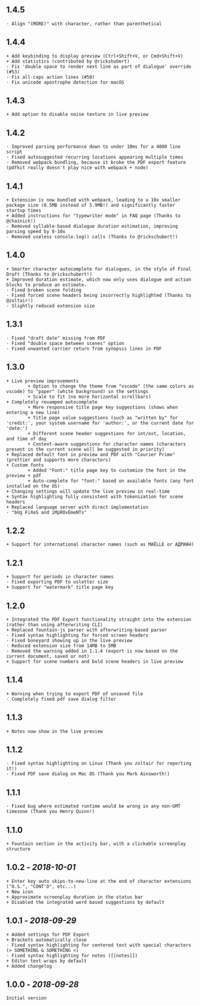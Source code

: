## **1.4.5**
    · Align "(MORE)" with character, rather than parenthetical

## **1.4.4**
    + Add keybinding to display preview (Ctrl+Shift+V, or Cmd+Shift+V)
    + Add statistics (contributed by @rickshubert)
    · Fix 'double space to render next line as part of dialogue' override (#53)
    · Fix all-caps action lines (#50)
    · Fix unicode apostrophe detection for macOS

## **1.4.3**
    + Add option to disable noise texture in live preview

## **1.4.2**
    · Improved parsing performance down to under 10ms for a 4000 line script
    · Fixed autosuggested recurring locations appearing multiple times
    - Removed webpack bundling, because it broke the PDF export feature (pdfkit really doesn't play nice with webpack + node)

## **1.4.1**
    + Extension is now bundled with webpack, leading to a 10x smaller package size (0.5MB instead of 5.9MB!) and significantly faster startup times
    + Added instructions for "typewriter mode" in FAQ page (Thanks to @chainick!)
    - Removed syllable-based dialogue duration estimation, improving parsing speed by 8-10x
    - Removed useless console.log() calls (Thanks to @rickschubert!)

## **1.4.0**
    + Smarter character autocomplete for dialogues, in the style of Final Draft (Thanks to @rickschubert!)
    + Improved duration estimate, which now only uses dialogue and action blocks to produce an estimate.
    · Fixed broken scene folding
    · Fixed forced scene headers being incorrectly highlighted (Thanks to @zoltair!)
    · Slightly reduced extension size

## **1.3.1**
    · Fixed "draft date" missing from PDF
    · Fixed "double space between scenes" option
    · Fixed unwanted carrier return from synopsis lines in PDF

## **1.3.0**
    + Live preview improvements
            + Option to change the theme from "vscode" (the same colors as vscode) to "paper" (white background) in the settings
            + Scale to fit (no more horizontal scrollbars)
    + Completely revamped autocomplete
            + More responsive title page key suggestions (shows when entering a new line)
            + Title page value suggestions (such as "written by" for 'credit:', your system username for 'author:', or the current date for 'date:')
            + Different scene header suggestions for int/ext, location, and time of day
            + Context-aware suggestions for character names (characters present in the current scene will be suggested in priority)
    + Replaced default font in preview and PDF with "Courier Prime" (prettier and supports more characters)
    + Custom fonts
            + Added "Font:" title page key to customize the font in the preview + pdf
            + Auto-complete for "font:" based on available fonts (any font installed on the OS)
    + Changing settings will update the live preview in real-time
    + Syntax highlighting fully consistent with tokenization for scene headers
    + Replaced language server with direct implementation
    · "bUg FiXeS and iMpROvEmeNTs"

## **1.2.2**
    + Support for international character names (such as MAËLLE or АДРИАН)

## **1.2.1**
    + Support for periods in character names
    · Fixed exporting PDF to usletter size
    + Support for "watermark" title page key

## **1.2.0**
    + Integrated the PDF Export functionality straight into the extension (rather than using afterwriting CLI)
    + Replaced fountain-js parser with afterwriting-based parser
    · Fixed syntax highlighting for forced screen headers
    · Fixed boneyard showing up in the live preview
    · Reduced extension size from 14MB to 5MB
    - Removed the warning added in 1.1.4 (export is now based on the current document, saved or not)
    + Support for scene numbers and bold scene headers in live preview

## **1.1.4**
    + Warning when trying to export PDF of unsaved file
    · Completely fixed pdf save dialog filter

## **1.1.3**
    + Notes now show in the live preview

## **1.1.2**
    · Fixed syntax highlighting on Linux (Thank you zoltair for reporting it!)
    · Fixed PDF save dialog on Mac OS (Thank you Mark Ainsworth!)

## **1.1.1**
    · Fixed bug where estimated runtime would be wrong in any non-GMT timezone (Thank you Henry Quinn!)

## **1.1.0**
    + Fountain section in the activity bar, with a clickable screenplay structure

## **1.0.2** - *2018-10-01*
    + Enter key auto skips-to-new-line at the end of character extensions ("O.S.", "CONT'D", etc...)
    + New icon
    + Approximate screenplay duration in the status bar
    + Disabled the integrated word based suggestions by default

## **1.0.1** - *2018-09-29*
    + Added settings for PDF Export
    + Brackets automatically close
    · Fixed syntax highlighting for centered text with special characters (> SOMETHING & SOMETHING <)
    · Fixed syntax highlighting for notes ([[notes]])
    + Editor text wraps by default
    + Added changelog

## **1.0.0** - *2018-09-28*
    Initial version